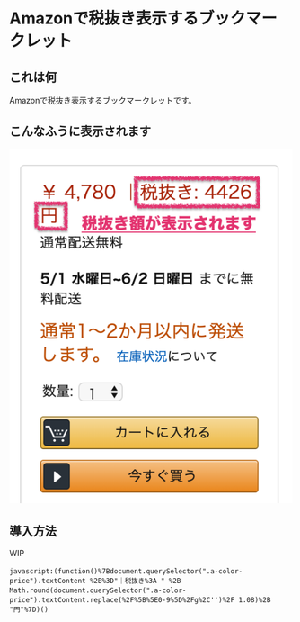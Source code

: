 # Amazonで税抜き表示するブックマークレット

## これは何

Amazonで税抜き表示するブックマークレットです。

## こんなふうに表示されます

<img src="misc/pict/sc1.png" />

## 導入方法

WIP

`javascript:(function()%7Bdocument.querySelector(".a-color-price").textContent %2B%3D"｜税抜き%3A " %2B Math.round(document.querySelector(".a-color-price").textContent.replace(%2F%5B%5E0-9%5D%2Fg%2C'')%2F 1.08)%2B "円"%7D)()`
